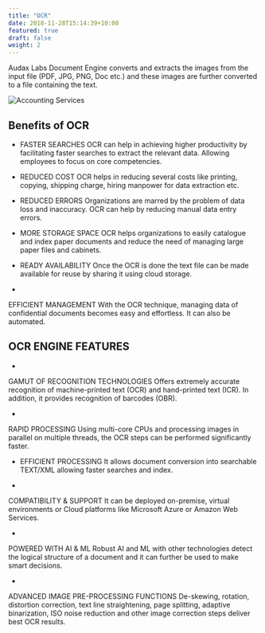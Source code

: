 ```yaml
---
title: "OCR"
date: 2018-11-28T15:14:39+10:00
featured: true
draft: false
weight: 2
---
```




Audax Labs Document Engine converts and extracts the images from the input file (PDF, JPG, PNG, Doc etc.) and these images are further converted to a file containing the text.

![Accounting Services](/images/sam.jpg)

## Benefits of OCR

- FASTER SEARCHES
OCR can help in achieving higher productivity by facilitating faster searches to extract the relevant data. Allowing employees to focus on core competencies.

- REDUCED COST
OCR helps in reducing several costs like printing, copying, shipping charge, hiring manpower for data extraction etc.

- REDUCED ERRORS
Organizations are marred by the problem of data loss and inaccuracy. OCR can help by reducing manual data entry errors.


- MORE STORAGE SPACE
OCR helps organizations to easily catalogue and index paper documents and reduce the need of managing large paper files and cabinets.


- READY AVAILABILITY
Once the OCR is done the text file can be made available for reuse by sharing it using cloud storage.

- 
EFFICIENT MANAGEMENT
With the OCR technique, managing data of confidential documents becomes easy and effortless. It can also be automated.

## OCR ENGINE FEATURES

- 
GAMUT OF RECOGNITION TECHNOLOGIES
Offers extremely accurate recognition of machine-printed text (OCR) and hand-printed text (ICR). In addition, it provides recognition of barcodes (OBR).

- 
RAPID PROCESSING
Using multi-core CPUs and processing images in parallel on multiple threads, the OCR steps can be performed significantly faster.

- EFFICIENT PROCESSING
It allows document conversion into searchable TEXT/XML allowing faster searches and index.

- 
COMPATIBILITY & SUPPORT
It can be deployed on-premise, virtual environments or Cloud platforms like Microsoft Azure or Amazon Web Services.

- 
POWERED WITH AI & ML
Robust AI and ML with other technologies detect the logical structure of a document and it can further be used to make smart decisions.

- 
ADVANCED IMAGE PRE-PROCESSING FUNCTIONS
De-skewing, rotation, distortion correction, text line straightening, page splitting, adaptive binarization, ISO noise reduction and other image correction steps deliver best OCR results.







